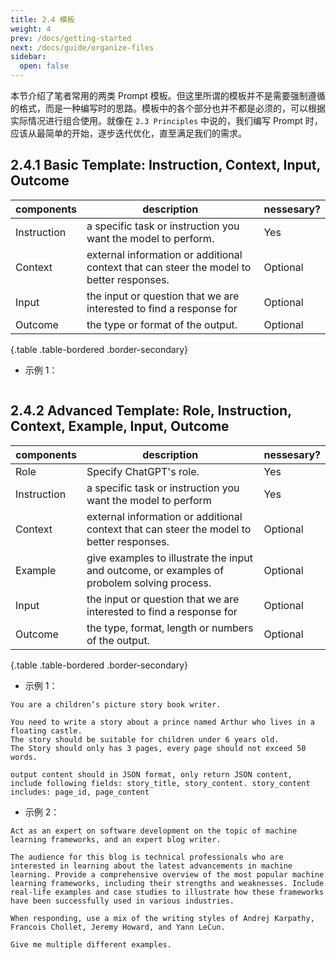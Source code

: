 ```yaml
---
title: 2.4 模板
weight: 4
prev: /docs/getting-started
next: /docs/guide/organize-files
sidebar:
  open: false
---
```




本节介绍了笔者常用的两类 Prompt 模板。但这里所谓的模板并不是需要强制遵循的格式，而是一种编写时的思路。模板中的各个部分也并不都是必须的，可以根据实际情况进行组合使用。就像在 `2.3 Principles` 中说的，我们编写 Prompt 时，应该从最简单的开始，逐步迭代优化，直至满足我们的需求。

## 2.4.1 Basic Template: Instruction, Context, Input, Outcome

| components | description | nessesary? |
|------|-----|-----|
| Instruction | a specific task or instruction you want the model to perform.  | Yes |
| Context | external information or additional context that can steer the model to better responses.  | Optional |
| Input | the input or question that we are interested to find a response for  | Optional |
| Outcome | the type or format of the output.  | Optional |
{.table .table-bordered .border-secondary}

- 示例 1：

```
```

## 2.4.2 Advanced Template: Role, Instruction, Context, Example, Input, Outcome

| components | description | nessesary? |
|------|-----|-----|
| Role | Specify ChatGPT's role.   | Yes |
| Instruction | a specific task or instruction you want the model to perform  | Yes |
| Context | external information or additional context that can steer the model to better responses.  | Optional |
| Example | give examples to illustrate the input and outcome, or examples of probolem solving process.  | Optional |
| Input | the input or question that we are interested to find a response for  | Optional |
| Outcome | the type, format, length or numbers of the output.  | Optional |
{.table .table-bordered .border-secondary}

- 示例 1：

```
You are a children‘s picture story book writer.

You need to write a story about a prince named Arthur who lives in a floating castle. 
The story should be suitable for children under 6 years old. 
The Story should only has 3 pages, every page should not exceed 50 words.

output content should in JSON format, only return JSON content, include following fields: story_title, story_content. story_content includes: page_id, page_content
```

- 示例 2：
```
Act as an expert on software development on the topic of machine learning frameworks, and an expert blog writer.

The audience for this blog is technical professionals who are interested in learning about the latest advancements in machine learning. Provide a comprehensive overview of the most popular machine learning frameworks, including their strengths and weaknesses. Include real-life examples and case studies to illustrate how these frameworks have been successfully used in various industries.

When responding, use a mix of the writing styles of Andrej Karpathy, Francois Chollet, Jeremy Howard, and Yann LeCun.

Give me multiple different examples.
```